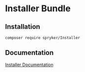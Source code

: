 # Installer Bundle

## Installation

```
composer require spryker/Installer
```

## Documentation

[Installer Documentation](https://spryker.github.io/installer/index.html)




